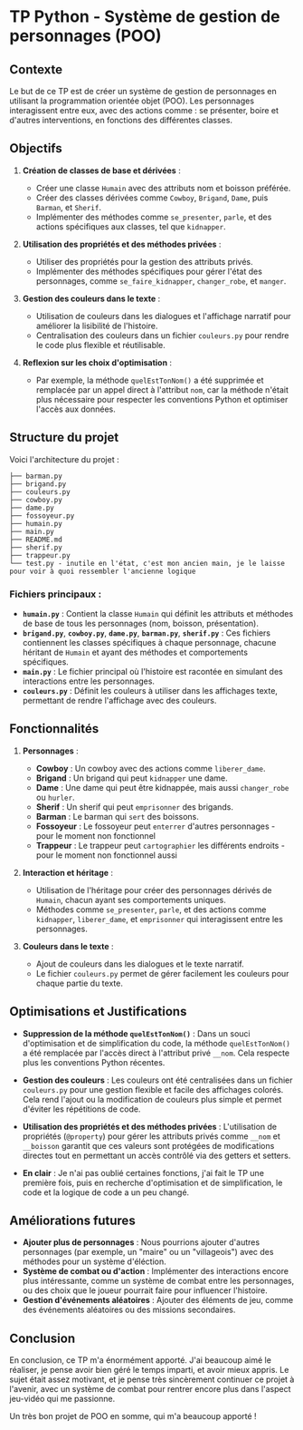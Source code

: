
# TP Python - Système de gestion de personnages (POO)

## Contexte

Le but de ce TP est de créer un système de gestion de personnages en utilisant la programmation orientée objet (POO). Les personnages interagissent entre eux, avec des actions comme : se présenter, boire et d'autres interventions, en fonctions des différentes classes.

## Objectifs

1. **Création de classes de base et dérivées** : 
    - Créer une classe `Humain` avec des attributs nom et boisson préférée.
    - Créer des classes dérivées comme `Cowboy`, `Brigand`, `Dame`, puis `Barman`, et `Sherif`.
    - Implémenter des méthodes comme `se_presenter`, `parle`, et des actions spécifiques aux classes, tel que `kidnapper`.

2. **Utilisation des propriétés et des méthodes privées** :
    - Utiliser des propriétés pour la gestion des attributs privés.
    - Implémenter des méthodes spécifiques pour gérer l'état des personnages, comme `se_faire_kidnapper`, `changer_robe`, et `manger`.

3. **Gestion des couleurs dans le texte** : 
    - Utilisation de couleurs dans les dialogues et l'affichage narratif pour améliorer la lisibilité de l'histoire.
    - Centralisation des couleurs dans un fichier `couleurs.py` pour rendre le code plus flexible et réutilisable.

4. **Reflexion sur les choix d'optimisation** : 
    - Par exemple, la méthode `quelEstTonNom()` a été supprimée et remplacée par un appel direct à l'attribut `nom`, car la méthode n'était plus nécessaire pour respecter les conventions Python et optimiser l'accès aux données.

## Structure du projet

Voici l'architecture du projet :

```
├── barman.py
├── brigand.py
├── couleurs.py
├── cowboy.py
├── dame.py
├── fossoyeur.py
├── humain.py
├── main.py
├── README.md
├── sherif.py
├── trappeur.py
└── test.py - inutile en l'état, c'est mon ancien main, je le laisse pour voir à quoi ressembler l'ancienne logique
```

### Fichiers principaux :

- **`humain.py`** : Contient la classe `Humain` qui définit les attributs et méthodes de base de tous les personnages (nom, boisson, présentation).
- **`brigand.py`**, **`cowboy.py`**, **`dame.py`**, **`barman.py`**, **`sherif.py`** : Ces fichiers contiennent les classes spécifiques à chaque personnage, chacune héritant de `Humain` et ayant des méthodes et comportements spécifiques.
- **`main.py`** : Le fichier principal où l'histoire est racontée en simulant des interactions entre les personnages.
- **`couleurs.py`** : Définit les couleurs à utiliser dans les affichages texte, permettant de rendre l'affichage avec des couleurs.

## Fonctionnalités

1. **Personnages** :
    - **Cowboy** : Un cowboy avec des actions comme `liberer_dame`.
    - **Brigand** : Un brigand qui peut `kidnapper` une dame.
    - **Dame** : Une dame qui peut être kidnappée, mais aussi `changer_robe` ou `hurler`.
    - **Sherif** : Un sherif qui peut `emprisonner` des brigands.
    - **Barman** : Le barman qui `sert` des boissons.
    - **Fossoyeur** : Le fossoyeur peut `enterrer` d'autres personnages - pour le moment non fonctionnel
    - **Trappeur** : Le trappeur peut `cartographier` les différents endroits - pour le moment non fonctionnel aussi

2. **Interaction et héritage** :
    - Utilisation de l'héritage pour créer des personnages dérivés de `Humain`, chacun ayant ses comportements uniques.
    - Méthodes comme `se_presenter`, `parle`, et des actions comme `kidnapper`, `liberer_dame`, et `emprisonner` qui interagissent entre les personnages.

3. **Couleurs dans le texte** :
    - Ajout de couleurs dans les dialogues et le texte narratif.
    - Le fichier `couleurs.py` permet de gérer facilement les couleurs pour chaque partie du texte.

## Optimisations et Justifications

- **Suppression de la méthode `quelEstTonNom()`** :
    Dans un souci d'optimisation et de simplification du code, la méthode `quelEstTonNom()` a été remplacée par l'accès direct à l'attribut privé `__nom`. Cela respecte plus les conventions Python récentes.

- **Gestion des couleurs** :
    Les couleurs ont été centralisées dans un fichier `couleurs.py` pour une gestion flexible et facile des affichages colorés. Cela rend l'ajout ou la modification de couleurs plus simple et permet d'éviter les répétitions de code.

- **Utilisation des propriétés et des méthodes privées** :
    L'utilisation de propriétés (`@property`) pour gérer les attributs privés comme `__nom` et `__boisson` garantit que ces valeurs sont protégées de modifications directes tout en permettant un accès contrôlé via des getters et setters.

- **En clair** : 
    Je n'ai pas oublié certaines fonctions, j'ai fait le TP une première fois, puis en recherche d'optimisation et de simplification, le code et la logique de code a un peu changé.

## Améliorations futures

- **Ajouter plus de personnages** : Nous pourrions ajouter d'autres personnages (par exemple, un "maire" ou un "villageois") avec des méthodes pour un système d'éléction.
- **Système de combat ou d'action** : Implémenter des interactions encore plus intéressante, comme un système de combat entre les personnages, ou des choix que le joueur pourrait faire pour influencer l'histoire.
- **Gestion d'événements aléatoires** : Ajouter des éléments de jeu, comme des événements aléatoires ou des missions secondaires.

## Conclusion

En conclusion, ce TP m'a énormément apporté.
J'ai beaucoup aimé le réaliser, je pense avoir bien géré le temps imparti, et avoir mieux appris.
Le sujet était assez motivant, et je pense très sincèrement continuer ce projet à l'avenir, avec un système de combat pour rentrer encore plus dans l'aspect jeu-vidéo qui me passionne.

Un très bon projet de POO en somme, qui m'a beaucoup apporté !
